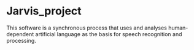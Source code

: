# Jarvis_project
This software is a synchronous process that uses and analyses human- dependent artificial language as the basis for speech recognition and processing.
